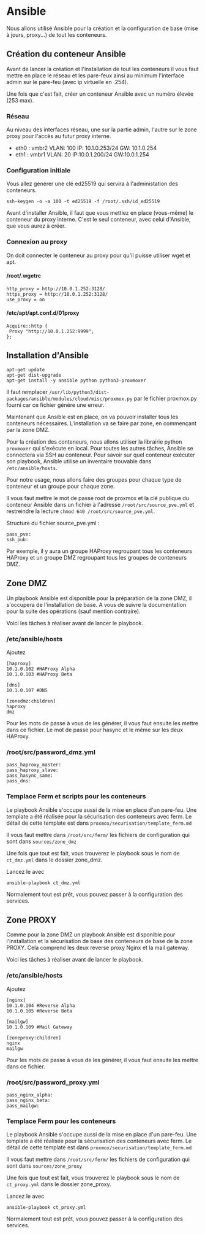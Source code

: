 # Ansible

Nous allons utilisé Ansible pour la création et la configuration de base (mise à jours, proxy...) de tout les conteneurs.

## Création du conteneur Ansible
Avant de lancer la création et l'installation de tout les conteneurs il vous faut mettre en place le réseau et les pare-feux ainsi au minimum l'interface admin sur le pare-feu (avec ip virtuelle en .254).

Une fois que c'est fait, créer un conteneur Ansible avec un numéro élevée (253 max).

### Réseau
Au niveau des interfaces réseau, une sur la partie admin, l'autre sur le zone proxy pour l'accès au futur proxy interne.

- eth0 : vmbr2 VLAN: 100 IP: 10.1.0.253/24 GW: 10.1.0.254
- eth1 : vmbr1 VLAN: 20 IP:10.0.1.200/24 GW:10.0.1.254

### Configuration initiale
Vous allez générer une clé ed25519 qui servira à l'administation des conteneurs.
```
ssh-keygen -o -a 100 -t ed25519 -f /root/.ssh/id_ed25519
```

Avant d'installer Ansible, il faut que vous mettiez en place (vous-même) le conteneur du proxy interne. C'est le seul conteneur, avec celui d'Ansible, que vous aurez à créer.

### Connexion au proxy
On doit connecter le conteneur au proxy pour qu'il puisse utiliser wget et apt.

#### /root/.wgetrc
```
http_proxy = http://10.0.1.252:3128/
https_proxy = http://10.0.1.252:3128/
use_proxy = on
```
#### /etc/apt/apt.conf.d/01proxy
```
Acquire::http {
 Proxy "http://10.0.1.252:9999";
};
```

## Installation d'Ansible

```
apt-get update
apt-get dist-upgrade
apt-get install -y ansible python python3-proxmoxer
```
Il faut remplacer `/usr/lib/python3/dist-packages/ansible/modules/cloud/misc/proxmox.py` par le fichier proxmox.py fourni car ce fichier génère une erreur.

Maintenant que Ansible est en place, on va pouvoir installer tous les conteneurs nécessaires. L'installation va se faire par zone, en commençant par la zone DMZ.

Pour la création des conteneurs, nous allons utiliser la librairie python `proxmoxer` qui s'exécute en local. Pour toutes les autres tâches, Ansible se connectera via SSH au conteneur. Pour savoir sur quel conteneur exécuter son playbook, Ansible utilise un inventaire trouvable dans `/etc/ansible/hosts`.

Pour notre usage, nous allons faire des groupes pour chaque type de conteneur et un groupe pour chaque zone.

Il vous faut mettre le mot de passe root de proxmox et la clé publique du conteneur Ansible dans un fichier à l'adresse `/root/src/source_pve.yml` et restreindre la lecture `chmod 640 /root/src/source_pve.yml`.

Structure du fichier source_pve.yml :
```
pass_pve:
ssh_pub:
```

Par exemple, il y aura un groupe HAProxy regroupant tous les conteneurs HAProxy et un groupe DMZ regroupant tous les groupes de conteneurs DMZ.


## Zone DMZ

Un playbook Ansible est disponible pour la préparation de la zone DMZ, il s'occupera de l'installation de base. A vous de suivre la documentation pour la suite des opérations (sauf mention contraire).

Voici les tâches à réaliser avant de lancer le playbook.

### /etc/ansible/hosts
Ajoutez
```
[haproxy]
10.1.0.102 #HAProxy Alpha
10.1.0.103 #HAProxy Beta

[dns]
10.1.0.107 #DNS

[zonedmz:children]
haproxy
dmz
```

Pour les mots de passe à vous de les générer, il vous faut ensuite les mettre dans ce fichier. Le mot de passe pour hasync et le même sur les deux HAProxy.

### /root/src/password_dmz.yml
```
pass_haproxy_master:
pass_haproxy_slave:
pass_hasync_same:
pass_dns:
```

### Templace Ferm et scripts pour les conteneurs

Le playbook Ansible s'occupe aussi de la mise en place d'un pare-feu. Une template a été réalisée pour la sécurisation des conteneurs avec ferm. Le détail de cette template est dans `proxmox/securisation/template_ferm.md`

Il vous faut mettre dans `/root/src/ferm/` les fichiers de configuration qui sont dans `sources/zone_dmz`

Une fois que tout est fait, vous trouverez le playbook sous le nom de `ct_dmz.yml` dans le dossier zone_dmz.

Lancez le avec
```
ansible-playbook ct_dmz.yml
```

Normalement tout est prêt, vous pouvez passer à la configuration des services.

## Zone PROXY

Comme pour la zone DMZ un playbook Ansible est disponible pour l'installation et la sécurisation de base des conteneurs de base de la zone PROXY. Cela comprend les deux reverse proxy Nginx et la mail gateway.

Voici les tâches à réaliser avant de lancer le playbook.

### /etc/ansible/hosts
Ajoutez
```
[nginx]
10.1.0.104 #Reverse Alpha
10.1.0.105 #Reverse Beta

[mailgw]
10.1.0.109 #Mail Gateway

[zoneproxy:children]
nginx
mailgw
```

Pour les mots de passe à vous de les générer, il vous faut ensuite les mettre dans ce fichier.

### /root/src/password_proxy.yml
```
pass_nginx_alpha:
pass_nginx_beta:
pass_mailgw:
```

### Templace Ferm pour les conteneurs

Le playbook Ansible s'occupe aussi de la mise en place d'un pare-feu. Une template a été réalisée pour la sécurisation des conteneurs avec ferm. Le détail de cette template est dans `proxmox/securisation/template_ferm.md`

Il vous faut mettre dans `/root/src/ferm/` les fichiers de configuration qui sont dans `sources/zone_proxy`

Une fois que tout est fait, vous trouverez le playbook sous le nom de `ct_proxy.yml` dans le dossier zone_proxy.

Lancez le avec
```
ansible-playbook ct_proxy.yml
```

Normalement tout est prêt, vous pouvez passer à la configuration des services.
